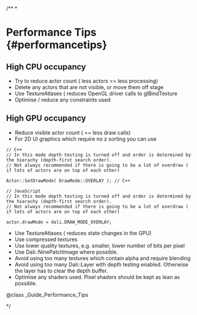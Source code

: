 /**
 *

# Performance Tips {#performancetips}

## High CPU occupancy

  - Try to reduce actor count ( less actors == less processing)
  - Delete any actors that are not visible, or move them off stage
  - Use TextureAtlases ( reduces OpenGL driver calls to glBindTexture
  - Optimise / reduce any constraints used

## High GPU occupancy

  - Reduce visible actor count ( == less draw calls)
  - For 2D UI graphics which require no z sorting you can use

~~~{.cpp}
// C++
// In this mode depth testing is turned off and order is determined by the hierachy (depth-first search order).
// Not always recommended if there is going to be a lot of overdraw ( if lots of actors are on top of each other)

Actor::SetDrawMode( DrawMode::OVERLAY ); // C++
~~~

~~~{.js}
// JavaScript
// In this mode depth testing is turned off and order is determined by the hierachy (depth-first search order).
// Not always recommended if there is going to be a lot of overdraw ( if lots of actors are on top of each other)

actor.drawMode = dali.DRAW_MODE_OVERLAY;
~~~
  - Use TextureAtlases ( reduces state changes in the GPU)
  - Use compressed textures
  - Use lower quality textures, e.g. smaller, lower number of bits per pixel
  - Use Dali::NinePatchImage  where possible.
  - Avoid using too many textures which contain alpha and require blending
  - Avoid using too many Dali::Layer with depth testing enabled. Otherwise the layer has to clear the depth buffer.
  - Optimise any shaders used. Pixel shaders should be kept as lean as possible.


@class _Guide_Performance_Tips

*/


